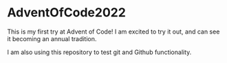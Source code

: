 # AdventOfCode2022

This is my first try at Advent of Code! I am excited to try it out, and can see it becoming an annual tradition.

I am also using this repository to test git and Github functionality.
